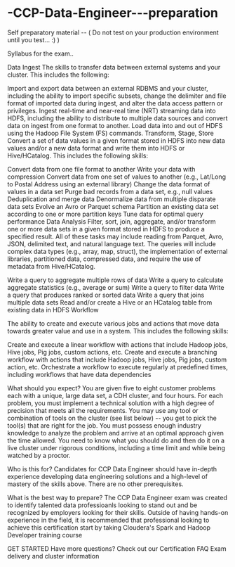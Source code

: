 # -CCP-Data-Engineer---preparation
Self preparatory material -- ( Do not test on your production environment until you test... :) )

Syllabus for the exam..

Data Ingest
The skills to transfer data between external systems and your cluster. This includes the following:

Import and export data between an external RDBMS and your cluster, including the ability to import specific subsets, change the delimiter and file format of imported data during ingest, and alter the data access pattern or privileges.
Ingest real-time and near-real time (NRT) streaming data into HDFS, including the ability to distribute to multiple data sources and convert data on ingest from one format to another.
Load data into and out of HDFS using the Hadoop File System (FS) commands.
Transform, Stage, Store
Convert a set of data values in a given format stored in HDFS into new data values and/or a new data format and write them into HDFS or Hive/HCatalog. This includes the following skills:

Convert data from one file format to another
Write your data with compression
Convert data from one set of values to another (e.g., Lat/Long to Postal Address using an external library)
Change the data format of values in a data set
Purge bad records from a data set, e.g., null values
Deduplication and merge data
Denormalize data from multiple disparate data sets
Evolve an Avro or Parquet schema
Partition an existing data set according to one or more partition keys
Tune data for optimal query performance
Data Analysis
Filter, sort, join, aggregate, and/or transform one or more data sets in a given format stored in HDFS to produce a specified result. All of these tasks may include reading from Parquet, Avro, JSON, delimited text, and natural language text. The queries will include complex data types (e.g., array, map, struct), the implementation of external libraries, partitioned data, compressed data, and require the use of metadata from Hive/HCatalog.

Write a query to aggregate multiple rows of data
Write a query to calculate aggregate statistics (e.g., average or sum)
Write a query to filter data
Write a query that produces ranked or sorted data
Write a query that joins multiple data sets
Read and/or create a Hive or an HCatalog table from existing data in HDFS
Workflow

The ability to create and execute various jobs and actions that move data towards greater value and use in a system. This includes the following skills:

Create and execute a linear workflow with actions that include Hadoop jobs, Hive jobs, Pig jobs, custom actions, etc.
Create and execute a branching workflow with actions that include Hadoop jobs, Hive jobs, Pig jobs, custom action, etc.
Orchestrate a workflow to execute regularly at predefined times, including workflows that have data dependencies

What should you expect?
You are given five to eight customer problems each with a unique, large data set, a CDH cluster, and four hours. For each problem, you must implement a technical solution with a high degree of precision that meets all the requirements. You may use any tool or combination of tools on the cluster (see list below) -- you get to pick the tool(s) that are right for the job. You must possess enough industry knowledge to analyze the problem and arrive at an optimal approach given the time allowed. You need to know what you should do and then do it on a live cluster under rigorous conditions, including a time limit and while being watched by a proctor.

Who is this for?
Candidates for CCP Data Engineer should have in-depth experience developing data engineering solutions and a high-level of mastery of the skills above. There are no other prerequisites.

What is the best way to prepare?
The CCP Data Engineer exam was created to identify talented data professioanls looking to stand out and be recognized by employers looking for their skills. Outside of having hands-on experience in the field, it is recommended that professional looking to achieve this certification start by taking Cloudera's Spark and Hadoop Developer training course

 GET STARTED
Have more questions? Check out our Certification FAQ
Exam delivery and cluster information
